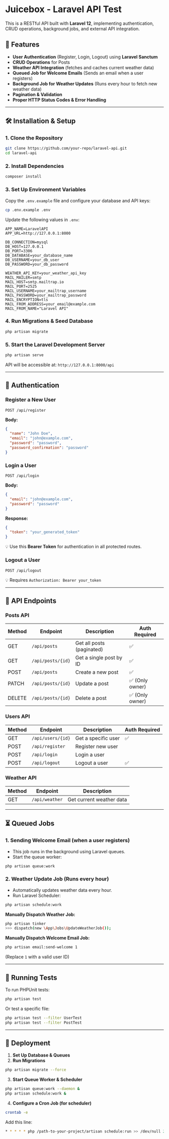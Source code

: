 # Juicebox - Laravel API Test

This is a RESTful API built with **Laravel 12**, implementing authentication, CRUD operations, background jobs, and external API integration.

## 🚀 Features

- **User Authentication** (Register, Login, Logout) using **Laravel Sanctum**
- **CRUD Operations** for Posts
- **Weather API Integration** (fetches and caches current weather data)
- **Queued Job for Welcome Emails** (Sends an email when a user registers)
- **Background Job for Weather Updates** (Runs every hour to fetch new weather data)
- **Pagination & Validation**
- **Proper HTTP Status Codes & Error Handling**

---

## 🛠 Installation & Setup

### **1. Clone the Repository**

```bash
git clone https://github.com/your-repo/laravel-api.git
cd laravel-api
```

### **2. Install Dependencies**

```bash
composer install
```

### **3. Set Up Environment Variables**

Copy the `.env.example` file and configure your database and API keys:

```bash
cp .env.example .env
```

Update the following values in `.env`:

```env
APP_NAME=LaravelAPI
APP_URL=http://127.0.0.1:8000

DB_CONNECTION=mysql
DB_HOST=127.0.0.1
DB_PORT=3306
DB_DATABASE=your_database_name
DB_USERNAME=your_db_user
DB_PASSWORD=your_db_password

WEATHER_API_KEY=your_weather_api_key
MAIL_MAILER=smtp
MAIL_HOST=smtp.mailtrap.io
MAIL_PORT=2525
MAIL_USERNAME=your_mailtrap_username
MAIL_PASSWORD=your_mailtrap_password
MAIL_ENCRYPTION=tls
MAIL_FROM_ADDRESS=your_email@example.com
MAIL_FROM_NAME="Laravel API"
```

### **4. Run Migrations & Seed Database**

```bash
php artisan migrate
```

### **5. Start the Laravel Development Server**

```bash
php artisan serve
```

API will be accessible at: `http://127.0.0.1:8000/api`

---

## 🔐 Authentication

### **Register a New User**

```http
POST /api/register
```

**Body:**

```json
{
  "name": "John Doe",
  "email": "john@example.com",
  "password": "password",
  "password_confirmation": "password"
}
```

### **Login a User**

```http
POST /api/login
```

**Body:**

```json
{
  "email": "john@example.com",
  "password": "password"
}
```

**Response:**

```json
{
  "token": "your_generated_token"
}
```

💡 Use this **Bearer Token** for authentication in all protected routes.

### **Logout a User**

```http
POST /api/logout
```

💡 Requires `Authorization: Bearer your_token`

---

## 📌 API Endpoints

### **Posts API**

| Method | Endpoint          | Description               | Auth Required  |
| ------ | ----------------- | ------------------------- | -------------- |
| GET    | `/api/posts`      | Get all posts (paginated) | ✅              |
| GET    | `/api/posts/{id}` | Get a single post by ID   | ✅              |
| POST   | `/api/posts`      | Create a new post         | ✅              |
| PATCH  | `/api/posts/{id}` | Update a post             | ✅ (Only owner) |
| DELETE | `/api/posts/{id}` | Delete a post             | ✅ (Only owner) |

### **Users API**

| Method | Endpoint          | Description               | Auth Required  |
| ------ | ----------------- | ------------------------- | -------------- |
| GET    | `/api/users/{id}` | Get a specific user       | ✅             |
| POST   | `/api/register`   | Register new user         |                |
| POST   | `/api/login`      | Login a user              |                |
| POST   | `/api/logout`     | Logout a user             | ✅             |

### **Weather API**

| Method | Endpoint       | Description              |
| ------ | -------------- | ------------------------ |
| GET    | `/api/weather` | Get current weather data |

---

## ⏳ Queued Jobs

### **1. Sending Welcome Email** (when a user registers)

- This job runs in the background using Laravel queues.
- Start the queue worker:

```bash
php artisan queue:work
```

### **2. Weather Update Job** (Runs every hour)

- Automatically updates weather data every hour.
- Run Laravel Scheduler:

```bash
php artisan schedule:work
```

**Manually Dispatch Weather Job:**

```bash
php artisan tinker
>>> dispatch(new \App\Jobs\UpdateWeatherJob());
```

**Manually Dispatch Welcome Email Job:**

```bash
php artisan email:send-welcome 1
```

(Replace `1` with a valid user ID)

---

## 🧪 Running Tests

To run PHPUnit tests:

```bash
php artisan test
```

Or test a specific file:

```bash
php artisan test --filter UserTest
php artisan test --filter PostTest
```

---

## 🚀 Deployment

1. **Set Up Database & Queues**
2. **Run Migrations**

```bash
php artisan migrate --force
```

3. **Start Queue Worker & Scheduler**

```bash
php artisan queue:work --daemon &
php artisan schedule:work &
```

4. **Configure a Cron Job (for scheduler)**

```bash
crontab -e
```

Add this line:

```bash
* * * * * php /path-to-your-project/artisan schedule:run >> /dev/null 2>&1
```
